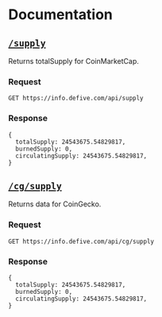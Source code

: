 # Documentation

## [`/supply`](https://info.defive.com/api/supply)

Returns totalSupply for CoinMarketCap.

### Request

`GET https://info.defive.com/api/supply`

### Response

```json5
{
  totalSupply: 24543675.54829817,
  burnedSupply: 0,
  circulatingSupply: 24543675.54829817,
}
```

## [`/cg/supply`](https://info.defive.com/api/cg/supply)

Returns data for CoinGecko.

### Request

`GET https://info.defive.com/api/cg/supply`

### Response

```json5
{
  totalSupply: 24543675.54829817,
  burnedSupply: 0,
  circulatingSupply: 24543675.54829817,
}
```
